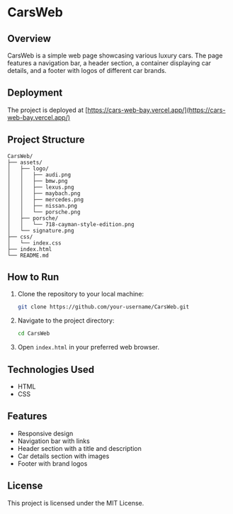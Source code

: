 # CarsWeb

## Overview

CarsWeb is a simple web page showcasing various luxury cars. The page features a navigation bar, a header section, a container displaying car details, and a footer with logos of different car brands.

## Deployment

The project is deployed at [https://cars-web-bay.vercel.app/](https://cars-web-bay.vercel.app/)

## Project Structure

```
CarsWeb/
├── assets/
│   ├── logo/
│   │   ├── audi.png
│   │   ├── bmw.png
│   │   ├── lexus.png
│   │   ├── maybach.png
│   │   ├── mercedes.png
│   │   ├── nissan.png
│   │   └── porsche.png
│   ├── porsche/
│   │   └── 718-cayman-style-edition.png
│   └── signature.png
├── css/
│   └── index.css
├── index.html
└── README.md
```

## How to Run

1. Clone the repository to your local machine:
    ```sh
    git clone https://github.com/your-username/CarsWeb.git
    ```
2. Navigate to the project directory:
    ```sh
    cd CarsWeb
    ```
3. Open `index.html` in your preferred web browser.

## Technologies Used

- HTML
- CSS

## Features

- Responsive design
- Navigation bar with links
- Header section with a title and description
- Car details section with images
- Footer with brand logos

## License

This project is licensed under the MIT License.
